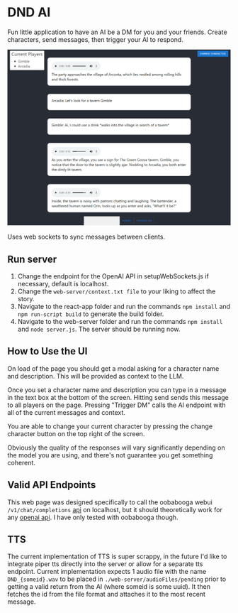 # DND AI
 
Fun little application to have an AI be a DM for you and your friends. Create characters, send messages, then trigger your AI to respond.

![](CurrentUI.png)

Uses web sockets to sync messages between clients.

## Run server
1. Change the endpoint for the OpenAI API in setupWebSockets.js if necessary, default is localhost.
2. Change the `web-server/context.txt file` to your liking to affect the story.
2. Navigate to the react-app folder and run the commands `npm install` and `npm run-script build` to generate the build folder.
3. Navigate to the web-server folder and run the commands `npm install` and `node server.js`. The server should be running now.

## How to Use the UI
On load of the page you should get a modal asking for a character name and description. This will be provided as context to the LLM.

Once you set a character name and description you can type in a message in the text box at the bottom of the screen. Hitting send sends this message to all players on the page. Pressing "Trigger DM" calls the AI endpoint with all of the current messages and context.

You are able to change your current character by pressing the change character button on the top right of the screen.

Obviously the quality of the responses will vary significantly depending on the model you are using, and there's not guarantee you get something coherent.

## Valid API Endpoints
This web page was designed specifically to call the oobabooga webui `/v1/chat/completions` [api](https://github.com/oobabooga/text-generation-webui/wiki/12-%E2%80%90-OpenAI-API) on localhost, but it should theoretically work for any [openai api](https://platform.openai.com/docs/api-reference/chat/create). I have only tested with oobabooga though.

## TTS
The current implementation of TTS is super scrappy, in the future I'd like to integrate piper tts directly into the server or allow for a separate tts endpoint. Current implementation expects 1 audio file with the name `DND_{someid}.wav` to be placed in `./web-server/audioFiles/pending` prior to getting a valid return from the AI (where someid is some uuid). It then fetches the id from the file format and attaches it to the most recent message.